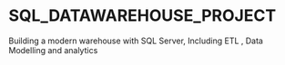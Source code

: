 # SQL_DATAWAREHOUSE_PROJECT
Building  a modern warehouse with SQL Server, Including ETL , Data Modelling and analytics
